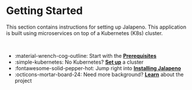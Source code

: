 # Getting Started

This section contains instructions for setting up Jalapeno. This application is built using microservices on top of a Kubernetes (K8s) cluster.

<br/>

<div class="grid cards" markdown>

- :material-wrench-cog-outline: Start with the __[Prerequisites](prerequisites.md)__
- :simple-kubernetes: No Kubernetes? __[Set up](kubernetes.md)__ a cluster
- :fontawesome-solid-pepper-hot: Jump right into __[Installing Jalapeno](jalapeno.md)__
- :octicons-mortar-board-24: Need more background? __[Learn](../about/index.md)__ about the project

</div>
